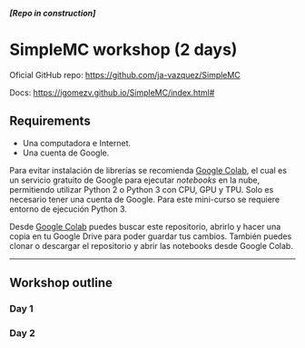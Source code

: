 ***[Repo in construction]***


# SimpleMC workshop (2 days) 

Oficial GitHub  repo: https://github.com/ja-vazquez/SimpleMC 

Docs: https://igomezv.github.io/SimpleMC/index.html#  

## Requirements

- Una computadora e Internet. 
- Una cuenta de Google. 

Para evitar instalación de librerías se recomienda [Google Colab](https://colab.research.google.com), el cual es un servicio gratuito de Google para ejecutar *notebooks* en la nube, permitiendo utilizar Python 2 o Python 3 con CPU, GPU y TPU. Solo es necesario tener una cuenta de Google. Para este mini-curso se requiere entorno de ejecución Python 3. 

Desde [Google Colab](https://colab.research.google.com) puedes buscar este repositorio, abrirlo y hacer una copia en tu Google Drive para poder guardar tus cambios. También puedes clonar o descargar el repositorio y abrir las notebooks desde Google Colab. 

-----------------------------------

## Workshop outline

### Day 1

### Day 2
